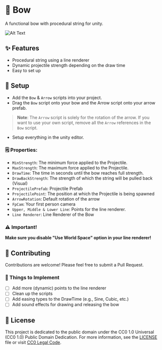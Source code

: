 # 🏹 Bow

A functional bow with procedural string for unity.

![Alt Text](https://media.giphy.com/media/yRQE5hyZBTP5ntobNh/giphy-downsized-large.gif)

## ✨ Features

- Procedural string using a line renderer
- Dynamic projectile strength depending on the draw time
- Easy to set up

## 📍 Setup

- Add the `Bow` & `Arrow` scripts into your project.
- Drag the `Bow` script onto your bow and the Arrow script onto your arrow prefab.

> **Note**: The `Arrow` script is solely for the rotation of the arrow. If you want to use your own script, remove all the `Arrow` references in the `Bow` script.

- Setup everything in the unity editor.

### 🗒️ Properties:
- `MinStrength`: The minimum force applied to the Projectile.
- `MaxStrength`: The maximum force applied to the Projectile.
- `DrawTime`: The time in seconds until the bow reaches full strength.
- `DrawBackStrength`: The strength of which the string will be pulled back (Visual)
- `ProjectilePrefab`: Projectile Prefab
- `ProjectilePoint`: The position at which the Projectile is being spawned
- `ArrowRotation`: Default rotation of the arrow
- `FpCam`: Your first person camera
- `Upper, Middle & Lower Line`: Points for the line renderer.
- `Line Renderer`: Line Renderer of the Bow

### ⚠️ Important!

**Make sure you disable "Use World Space" option in your line renderer!**

## 🤝 Contributing

Contributions are welcome! Please feel free to submit a Pull Request.

### 🚀 Things to Implement
- [ ] Add more (dynamic) points to the line renderer
- [ ] Clean up the scripts
- [ ] Add easing types to the DrawTime (e.g., Sine, Cubic, etc.)
- [ ] Add sound effects for drawing and releasing the bow

## 📄 License

This project is dedicated to the public domain under the CC0 1.0 Universal (CC0 1.0) Public Domain Dedication. For more information, see the [LICENSE](LICENSE) file or visit [CC0 Legal Code](https://creativecommons.org/publicdomain/zero/1.0/legalcode).
